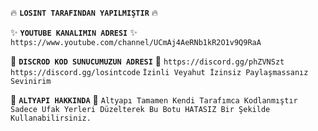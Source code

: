 🔥 **`LOSINT TARAFINDAN YAPILMIŞTIR`** 🔥

✨ **`YOUTUBE KANALIMIN ADRESI`** ✨
`https://www.youtube.com/channel/UCmAj4AeRNb1kR2O1v9Q9RaA`

🎋 **`DISCROD KOD SUNUCUMUZUN ADRESI`** 🎋
`https://discord.gg/phZVNSzt`
`https://discord.gg/losintcode`
`İzinli Veyahut İzinsiz Paylaşmassanız Sevinirim`

🎉 **`ALTYAPI HAKKINDA`** 🎉
`Altyapı Tamamen Kendi Tarafımca Kodlanmıştır Sadece Ufak Yerleri Düzelterek Bu Botu HATASIZ Bir Şekilde Kullanabilirsiniz.`